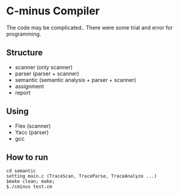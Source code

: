 # C-minus Compiler
The code may be complicated.. There were some trial and error for programming.

## Structure

 * scanner (only scanner)
 * parser (parser + scanner)
 * semantic (semantic analysis + parser + scanner)
 * assignment
 * report

## Using

* Flex (scanner)
* Yacc (parser)
* gcc

## How to run

```
cd semantic
setting main.c (TraceScan, TraceParse, TraceAnalyze ...)
$make clean; make; 
$./cminus test.cm
```
